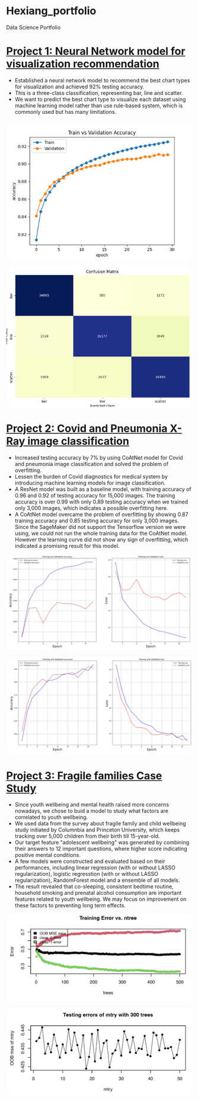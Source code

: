 # Hexiang_portfolio
Data Science Portfolio

# [Project 1: Neural Network model for visualization recommendation](https://github.com/hexiangl1020/vizml_NNmodel)

* Established a neural network model to recommend the best chart types for visualization and achieved 92% testing accuracy. 
* This is a three-class classification, representing bar, line and scatter. 
* We want to predict the best chart type to visualize each dataset using machine learning model rather than use rule-based system, which is commonly used but has many limitations. 

![](images/train_val.png)

![](images/confusion_matrix.png)

# [Project 2: Covid and Pneumonia X-Ray image classification](https://github.com/hexiangl1020/CoAtNet-covid-19-image-classification)

* Increased testing accuracy by 7% by using CoAtNet model for Covid and pneumonia image classification and solved the problem of overfitting. 
* Lessen the burden of Covid diagnostics for medical system by introducing machine learning models for image classification. 
* A ResNet model was built as a baseline model, with training accuracy of 0.96 and 0.92 of testing accuracy for 15,000 images. The training accuracy is over 0.99 with only 0.89 testing accuracy when we trained only 3,000 images, which indicates a possible overfitting here. 
* A CoAtNet model overcame the problem of overfitting by showing 0.87 training accuracy and 0.85 testing accuracy for only 3,000 images. Since the SageMaker did not support the Tensorflow version we were using, we could not run the whole training data for the CoAtNet model. However the learning curve did not show any sign of overfitting, which indicated a promising result for this model. 

![](images/resnet_partial.png)

![](images/coatnet_partial.png)

# [Project 3: Fragile families Case Study](https://github.com/hexiangl1020/fragile_family)
* Since youth wellbeing and mental health raised more concerns nowadays, we chose to buid a model to study what factors are correlated to youth wellbeing.
* We used data from the survey about fragile family and child wellbeing study initiated by Columnbia and Princeton University, which keeps tracking over 5,000 children from their birth till 15-year-old. 
* Our target feature "adolescent wellbeing" was generated by combining their answers to 12 important questions, where higher score indicating positive mental conditions. 
* A few models were constructed and evaluated based on their performances, including linear regression (with or without LASSO regularization), logistic regresstion (with or without LASSO regularization), RandomForest model and a ensemble of all models. 
* The result revealed that co-sleeping, consistent bedtime routine, household smoking and prenatal alcohol consumption are important features related to youth wellbeing. We may focus on improvement on these factors to preventing long term effects. 

![](images/OOB_error.png)

![](images/OOB_mtry.png)
